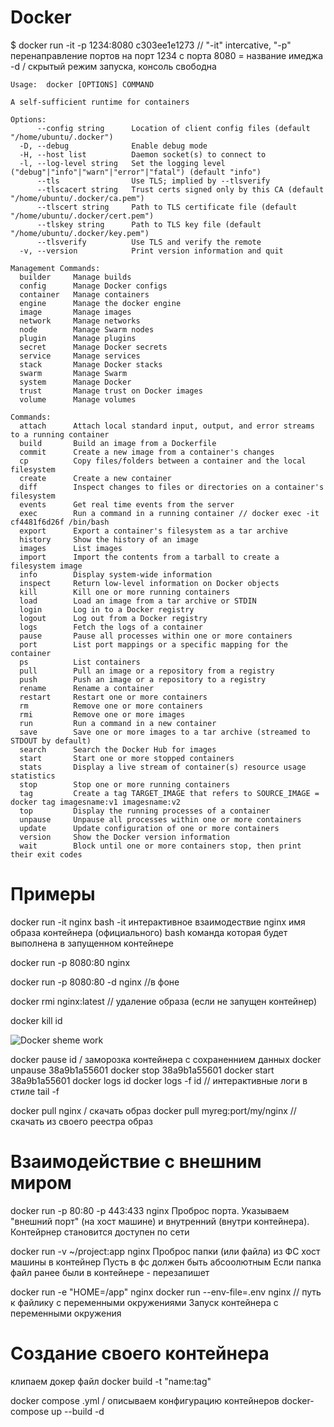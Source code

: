 Docker
========================
$ docker run -it -p 1234:8080 c303ee1e1273 // "-it" intercative, "-p" перенаправление портов на порт 1234 с порта 8080 = название имеджа 
-d / скрытый режим запуска, консоль свободна

```
Usage:  docker [OPTIONS] COMMAND

A self-sufficient runtime for containers

Options:
      --config string      Location of client config files (default "/home/ubuntu/.docker")
  -D, --debug              Enable debug mode
  -H, --host list          Daemon socket(s) to connect to
  -l, --log-level string   Set the logging level ("debug"|"info"|"warn"|"error"|"fatal") (default "info")
      --tls                Use TLS; implied by --tlsverify
      --tlscacert string   Trust certs signed only by this CA (default "/home/ubuntu/.docker/ca.pem")
      --tlscert string     Path to TLS certificate file (default "/home/ubuntu/.docker/cert.pem")
      --tlskey string      Path to TLS key file (default "/home/ubuntu/.docker/key.pem")
      --tlsverify          Use TLS and verify the remote
  -v, --version            Print version information and quit

Management Commands:
  builder     Manage builds
  config      Manage Docker configs
  container   Manage containers
  engine      Manage the docker engine
  image       Manage images
  network     Manage networks
  node        Manage Swarm nodes
  plugin      Manage plugins
  secret      Manage Docker secrets
  service     Manage services
  stack       Manage Docker stacks
  swarm       Manage Swarm
  system      Manage Docker
  trust       Manage trust on Docker images
  volume      Manage volumes

Commands:
  attach      Attach local standard input, output, and error streams to a running container
  build       Build an image from a Dockerfile
  commit      Create a new image from a container's changes
  cp          Copy files/folders between a container and the local filesystem
  create      Create a new container
  diff        Inspect changes to files or directories on a container's filesystem
  events      Get real time events from the server
  exec        Run a command in a running container // docker exec -it cf4481f6d26f /bin/bash
  export      Export a container's filesystem as a tar archive
  history     Show the history of an image
  images      List images
  import      Import the contents from a tarball to create a filesystem image
  info        Display system-wide information
  inspect     Return low-level information on Docker objects
  kill        Kill one or more running containers
  load        Load an image from a tar archive or STDIN
  login       Log in to a Docker registry
  logout      Log out from a Docker registry
  logs        Fetch the logs of a container
  pause       Pause all processes within one or more containers
  port        List port mappings or a specific mapping for the container
  ps          List containers
  pull        Pull an image or a repository from a registry
  push        Push an image or a repository to a registry
  rename      Rename a container
  restart     Restart one or more containers
  rm          Remove one or more containers
  rmi         Remove one or more images
  run         Run a command in a new container
  save        Save one or more images to a tar archive (streamed to STDOUT by default)
  search      Search the Docker Hub for images
  start       Start one or more stopped containers
  stats       Display a live stream of container(s) resource usage statistics
  stop        Stop one or more running containers
  tag         Create a tag TARGET_IMAGE that refers to SOURCE_IMAGE = docker tag imagesname:v1 imagesname:v2
  top         Display the running processes of a container
  unpause     Unpause all processes within one or more containers
  update      Update configuration of one or more containers
  version     Show the Docker version information
  wait        Block until one or more containers stop, then print their exit codes
```

Примеры
========================

docker run -it nginx bash
-it  интерактивное взаимодествие
nginx имя образа контейнера (официального)
bash команда которая будет выполнена в запущенном контейнере

docker run -p  8080:80   nginx

docker run -p  8080:80 -d  nginx //в фоне

docker rmi nginx:latest // удаление образа (если не запущен контейнер)

docker kill id

 ![Docker sheme work](media/157255767.png)

docker pause id / заморозка контейнера с сохраненнием данных
docker unpause 38a9b1a55601
docker stop  38a9b1a55601
docker start   38a9b1a55601
docker logs id
docker logs -f id  // интерактивные логи в стиле tail -f

docker pull nginx / скачать образ
docker pull myreg:port/my/nginx // скачать из своего реестра образ 


Взаимодействие с внешним миром
========================

docker run -p 80:80 -p 443:433 nginx
Проброс порта. Указываем "внешний порт" (на хост машине) и внутренний (внутри контейнера). Контейрнер становится доступен по сети

docker run -v ~/project:app nginx
Проброс папки (или файла) из ФС хост машины в контейнер
Пусть в фс должен быть абсоолютным
Если папка файл ранее были в контейнере - перезапишет

docker run -e "HOME=/app" nginx 
docker run --env-file=.env nginx // путь к файлику с переменными окружениями
Запуск контейнера с переменными окружения

Создание своего контейнера
========================
клипаем докер файл
docker build -t "name:tag"


docker compose .yml / описываем конфигурацию контейнеров
docker-compose up --build -d
